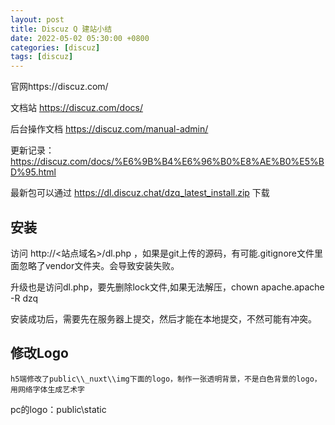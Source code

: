 ```yaml
---
layout: post
title: Discuz Q 建站小结
date: 2022-05-02 05:30:00 +0800
categories: [discuz]
tags: [discuz]
---
```

官网https://discuz.com/

文档站 https://discuz.com/docs/

后台操作文档 https://discuz.com/manual-admin/

更新记录： https://discuz.com/docs/%E6%9B%B4%E6%96%B0%E8%AE%B0%E5%BD%95.html 

最新包可以通过 https://dl.discuz.chat/dzq_latest_install.zip 下载

## 安装
访问 http://<站点域名>/dl.php ，如果是git上传的源码，有可能.gitignore文件里面忽略了vendor文件夹。会导致安装失败。

升级也是访问dl.php，要先删除lock文件,如果无法解压，chown apache.apache -R dzq

安装成功后，需要先在服务器上提交，然后才能在本地提交，不然可能有冲突。

## 修改Logo
```
h5端修改了public\\_nuxt\\img下面的logo，制作一张透明背景，不是白色背景的logo，用网络字体生成艺术字
```
pc的logo：public\static